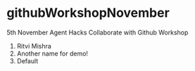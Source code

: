 # githubWorkshopNovember
5th November Agent Hacks Collaborate with Github Workshop

1. Ritvi Mishra
2. Another name for demo!
3. Default
